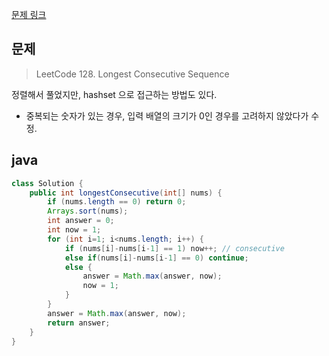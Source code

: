 [문제 링크](https://leetcode.com/problems/longest-consecutive-sequence/)

## 문제
> LeetCode 128. Longest Consecutive Sequence

정렬해서 풀었지만, hashset 으로 접근하는 방법도 있다.
- 중복되는 숫자가 있는 경우, 입력 배열의 크기가 0인 경우를 고려하지 않았다가 수정. 

## java
```java
class Solution {
    public int longestConsecutive(int[] nums) {
        if (nums.length == 0) return 0;
        Arrays.sort(nums);
        int answer = 0;
        int now = 1;
        for (int i=1; i<nums.length; i++) {
            if (nums[i]-nums[i-1] == 1) now++; // consecutive
            else if(nums[i]-nums[i-1] == 0) continue;
            else {
                answer = Math.max(answer, now);
                now = 1;
            }
        }
        answer = Math.max(answer, now);
        return answer;
    }
}
```

